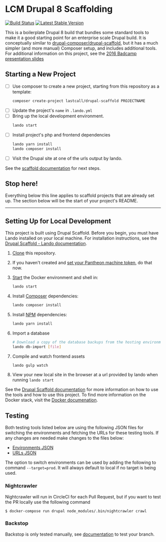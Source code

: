 LCM Drupal 8 Scaffolding
========================
[![Build Status](https://circleci.com/gh/LastCallMedia/Drupal-Scaffold.svg?style=svg)](https://circleci.com/gh/LastCallMedia/Drupal-Scaffold)
[![Latest Stable Version](https://poser.pugx.org/lastcall/drupal-scaffold/v/stable)](https://packagist.org/packages/lastcall/drupal-scaffold)

This is a boilerplate Drupal 8 build that bundles some standard tools to make it a good starting point for an enterprise scale Drupal build.  It is conceptually similar to [drupal-composer/drupal-scaffold](https://github.com/drupal-composer/drupal-scaffold), but it has a much simpler (and more manual) Composer setup, and includes additional tools.  For additional information on this project, see the [2016 Badcamp presentation slides](https://2016.badcamp.net/sites/default/files/session-files/FirstClassDevelopmentWorkflow.pdf)

Starting a New Project
----------------------
- [ ] Use composer to create a new project, starting from this repository as a template:
    ```bash
    composer create-project lastcall/drupal-scaffold PROJECTNAME
    ```
- [ ] Update the project's `name` in `.lando.yml`
- [ ] Bring up the local development environment.
    ```bash
    lando start
    ```
- [ ] Install project's php and frontend dependencies
    ```bash
    lando yarn install
    lando composer install
    ```
- [ ] Visit the Drupal site at one of the urls output by lando.

See the [scaffold documentation](docs/scaffold.md) for next steps.

## Stop here!

Everything below this line applies to scaffold projects that are already set up. The section below will be the start of your project's README.

---------------------------------------------

Setting Up for Local Development
--------------------------------
This project is built using Drupal Scaffold. Before you begin, you must have Lando installed on your local machine. For installation instructions, see the [Drupal Scaffold - Lando documentation](https://github.com/LastCallMedia/Drupal-Scaffold/blob/master/docs/tools/lando.md).

1. [Clone](https://help.github.com/articles/cloning-a-repository/) this repository.
2. If you haven't created and [set your Pantheon machine token](https://github.com/LastCallMedia/Drupal-Scaffold/blob/master/docs/recipes/setting-machine-token.md), do that now.
3. [Start](https://github.com/LastCallMedia/Drupal-Scaffold/blob/master/docs/tools/docker.md#Running) the Docker environment and shell in:
    ```bash
    lando start
    ```
3. Install [Composer](https://github.com/LastCallMedia/Drupal-Scaffold/blob/master/docs/tools/composer.md#Running) dependencies:
    ```bash
    lando composer install
    ```
4. Install [NPM](https://github.com/LastCallMedia/Drupal-Scaffold/blob/master/docs/tools/npm.md#Running) dependencies:
    ```bash
    lando yarn install
    ```
5. Import a database
    ```bash
    # Download a copy of the database backups from the hosting environment and save it to the projectroot
   lando db-import [file]
    ```
6. Compile and watch frontend assets
    ```bash
    lando gulp watch
    ```

8. View your new local site in the browser at a url provided by lando when running `lando start`

See the [Drupal Scaffold documentation](https://github.com/LastCallMedia/Drupal-Scaffold/blob/master/docs/) for more information on how to use the tools and how to use this project. To find more information on the Docker stack, visit the [Docker documenation](https://github.com/LastCallMedia/Drupal-Scaffold/blob/master/docs/tools/docker.md).

Testing
--------
Both testing tools listed below are using the following JSON files for switching the environments and fetching the URLs for these testing tools. If any changes are needed make changes to the files below:

- [Environments JSON](/backstop/environment.json)
- [URLs JSON](/backstop/page.json)

The option to switch environments can be used by adding the following to command `--target=prod`. It will always default to local if no target is being used.

### Nightcrawler
Nightcrawler will run in CircleCI for each Pull Request, but if you want to test the PR locally use the following command

```
$ docker-compose run drupal node_modules/.bin/nightcrawler crawl
```
### Backstop

Backstop is only tested manually, see [documentation](/backstop/README.md) to test your branch.
